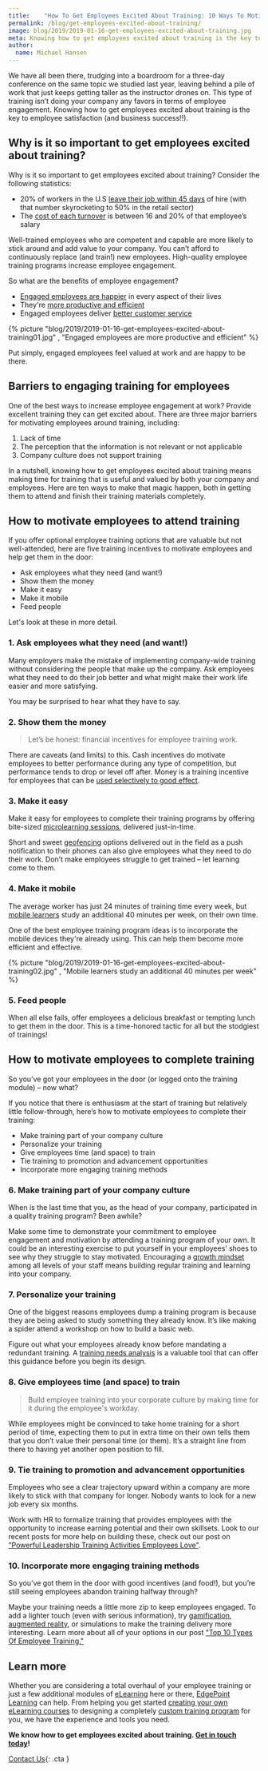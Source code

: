 ```yaml
---
title:    "How To Get Employees Excited About Training: 10 Ways To Motivate Them"
permalink: /blog/get-employees-excited-about-training/
image: blog/2019/2019-01-16-get-employees-excited-about-training.jpg
meta: Knowing how to get employees excited about training is the key to improving employee satisfaction (and business success!). Here's how to motivate them.
author:
  name: Michael Hansen 
---
```


We have all been there, trudging into a boardroom for a three-day conference on the same topic we studied last year, leaving behind a pile of work that just keeps getting taller as the instructor drones on. This type of training isn’t doing your company any favors in terms of employee engagement. Knowing how to get employees excited about training is the key to employee satisfaction (and business success!!).

## Why is it so important to get employees excited about training?

Why is it so important to get employees excited about training? Consider the following statistics:

* 20% of workers in the U.S [leave their job within 45 days](https://www.bls.gov/news.release/jolts.nr0.htm) of hire (with that number skyrocketing to 50% in the retail sector)
* The [cost of each turnover](http://www.recruiteze.com/cost-hire-new-employee/) is between 16 and 20% of that employee’s salary

Well-trained employees who are competent and capable are more likely to stick around and add value to your company. You can’t afford to continuously replace (and train!) new employees. High-quality employee training programs increase employee engagement.

So what are the benefits of employee engagement?

* [Engaged employees are happier](https://www.gallup.com/workplace/236483/enhances-benefits-employee-engagement.aspx) in every aspect of their lives
* They're [more productive and efficient](https://news.gallup.com/businessjournal/190352/managing-employee-risk-requires-culture-compliance.aspx)
* Engaged employees deliver [better customer service](https://www.forbes.com/sites/christinecomaford/2017/07/08/the-surprising-link-between-customer-experience-and-employee-engagement/#2b2aab0cb512)

{% picture  "blog/2019/2019-01-16-get-employees-excited-about-training01.jpg" , "Engaged employees are more productive and efficient" %}

Put simply, engaged employees feel valued at work and are happy to be there.

## Barriers to engaging training for employees

One of the best ways to increase employee engagement at work? Provide excellent training they can get excited about. There are three major barriers for motivating employees around training, including:

1. Lack of time
2. The perception that the information is not relevant or not applicable
3. Company culture does not support training

In a nutshell, knowing how to get employees excited about training means making time for training that is useful and valued by both your company and employees. Here are ten ways to make that magic happen, both in getting them to attend and finish their training materials completely.

## How to motivate employees to attend training

If you offer optional employee training options that are valuable but not well-attended, here are five training incentives to motivate employees and help get them in the door:

* Ask employees what they need (and want!)
* Show them the money
* Make it easy
* Make it mobile
* Feed people 

Let's look at these in more detail. 

### 1. Ask employees what they need (and want!)

Many employers make the mistake of implementing company-wide training without considering the people that make up the company.
Ask employees what they need to do their job better and what might make their work life easier and more satisfying. 

You may be surprised to hear what they have to say.

### 2. Show them the money

>Let’s be honest: financial incentives for employee training work.

There are caveats (and limits) to this. Cash incentives do motivate employees to better performance during any type of competition, but performance tends to drop or level off after. Money is a training incentive for employees that can be [used selectively to good effect](https://www.business.com/articles/gal-rimon-monetary-rewards/).

### 3. Make it easy

Make it easy for employees to complete their training programs by offering bite-sized [microlearning sessions](/blog/types-of-microlearning/), delivered just-in-time.

Short and sweet [geofencing](/blog/geofencing/) options delivered out in the field as a push notification to their phones can also give employees what they need to do their work. Don’t make employees struggle to get trained – let learning come to them.

### 4. Make it mobile

The average worker has just 24 minutes of training time every week, but [mobile learners](/blog/what-is-mlearning/) study an additional 40 minutes per week, on their own time.

One of the best employee training program ideas is to incorporate the mobile devices they're already using. This can help them become more efficient and effective.

{% picture "blog/2019/2019-01-16-get-employees-excited-about-training02.jpg" , "Mobile learners study an additional 40 minutes per week" %}

### 5. Feed people

When all else fails, offer employees a delicious breakfast or tempting lunch to get them in the door. This is a time-honored tactic for all but the stodgiest of trainings!

## How to motivate employees to complete training

So you’ve got your employees in the door (or logged onto the training module) – now what?

If you notice that there is enthusiasm at the start of training but relatively little follow-through, here’s how to motivate employees to complete their training:

* Make training part of your company culture
* Personalize your training
* Give employees time (and space) to train
* Tie training to promotion and advancement opportunities
* Incorporate more engaging training methods

### 6. Make training part of your company culture

When is the last time that you, as the head of your company, participated in a quality training program? Been awhile?

Make some time to demonstrate your commitment to employee engagement and motivation by attending a training program of your own. It could be an interesting exercise to put yourself in your employees’ shoes to see why they struggle to stay motivated. Encouraging a [growth mindset](https://www.bigthinkedge.com/blog/how-a-growth-mindset-leads-to-innovation-engagement) among all levels of your staff means building regular training and learning into your company.

### 7. Personalize your training

One of the biggest reasons employees dump a training program is because they are being asked to study something they already know. It’s like making a spider attend a workshop on how to build a basic web.

Figure out what your employees already know before mandating a redundant training. A [training needs analysis](/blog/training-needs-analysis/) is a valuable tool that can offer this guidance before you begin its design.

### 8. Give employees time (and space) to train

>Build employee training into your corporate culture by making time for it during the employee's workday.

While employees might be convinced to take home training for a short period of time, expecting them to put in extra time on their own tells them that you don’t value their personal time (or them). It’s a straight line from there to having yet another open position to fill.

### 9. Tie training to promotion and advancement opportunities

Employees who see a clear trajectory upward within a company are more likely to stick with that company for longer. Nobody wants to look for a new job every six months.

Work with HR to formalize training that provides employees with the opportunity to increase earning potential and their own skillsets. Look to our recent posts for more help on building these, check out our post on ["Powerful Leadership Training Activities Employees Love"](/blog/leadership-training-activities-for-employees/).

### 10. Incorporate more engaging training methods

So you’ve got them in the door with good incentives (and food!), but you’re still seeing employees abandon training halfway through?

Maybe your training needs a little more zip to keep employees engaged. To add a lighter touch (even with serious information), try [gamification](/blog/gamification-in-elearning/), [augmented reality](/blog/future-of-augmented-reality/), or simulations to make the training delivery more interesting. Learn more about all of your options in our post ["Top 10 Types Of Employee Training."](/blog/top-10-types-of-employee-training/)

## Learn more

Whether you are considering a total overhaul of your employee training or just a few additional modules of [eLearning](/blog/advantages-of-elearning/) here or there, [EdgePoint Learning](/) can help. From helping you get started [creating your own eLearning courses](/blog/how-to-create-your-custom-elearning-course-with-25-free-tools/) to designing a completely [custom training program](/custom-elearning-course-development/) for you, we have the experience and tools you need.

<strong>We know how to get employees excited about training. [Get in touch today](/contact/)!</strong>

[Contact Us](/contact/ ){: .cta }